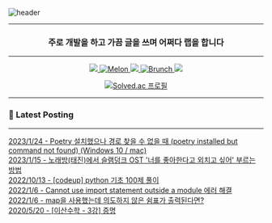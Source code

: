 ![header](https://capsule-render.vercel.app/api?type=waving&color=auto&height=300&section=header&text=Take%20Knowledge&fontSize=90&fontAlign=50)
<div align="center">

---

<h3 align="center"> 주로 개발을 하고 가끔 글을 쓰며 어쩌다 랩을 합니다 </h3>

---

<p align="center">
  <a href="https://takeknowledge.tistory.com/">
      <img src="https://img.shields.io/badge/tistory-000000?style=flat-square&logo=tistory&logoColor=white"/>
  </a>
  <a href="https://www.melon.com/artist/timeline.htm?artistId=3233569">
      <img alt="Melon" src="https://img.shields.io/badge/-Melon-00CD3C" />
  </a> 
   <a href="https://www.youtube.com/@nomelancholy/">
      <img src="https://img.shields.io/badge/youtube-FF0000?style=flat-square&logo=youtube&logoColor=white"/>
  </a>
   <a href="https://www.melon.com/artist/timeline.htm?artistId=3233569">
      <img alt="Brunch" src="https://img.shields.io/badge/-Brunch-1E191A" />
  </a> 
  <a href="https://www.instagram.com/takeknowledge/">
      <img src="https://img.shields.io/badge/Instagram-E4405F?style=flat-square&logo=instagram&logoColor=white"/>
  </a>
</p>

  
[![Solved.ac
프로필](http://mazassumnida.wtf/api/v2/generate_badge?boj=nomelancholy)](https://solved.ac/nomelancholy)
</div>

---

### 🚀 Latest Posting

---

[2023/1/24 - Poetry 설치했으나  경로 찾을 수 없을 때 (poetry installed but command not found) (Windows 10 / mac)](https://takeknowledge.tistory.com/145) <br>
[2023/1/15 - 노래방(태진)에서 슬램덩크 OST '너를 좋아한다고 외치고 싶어' 부르는 방법](https://takeknowledge.tistory.com/144) <br>
[2022/10/13 - [codeup] python 기초 100제 풀이](https://takeknowledge.tistory.com/142) <br>
[2022/1/6 - Cannot use import statement outside a module 에러 해결](https://takeknowledge.tistory.com/141) <br>
[2022/1/6 - map을 사용했는데 의도하지 않은 쉼표가 출력된다면?](https://takeknowledge.tistory.com/139) <br>
[2020/5/20 - [이산수학 - 3강] 증명](https://takeknowledge.tistory.com/137) <br>
